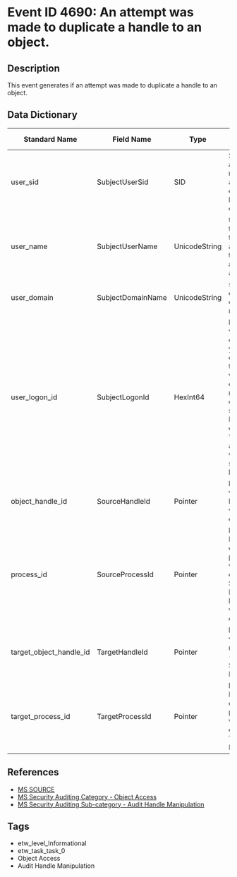 # Event ID 4690: An attempt was made to duplicate a handle to an object.

## Description
This event generates if an attempt was made to duplicate a handle to an object.

## Data Dictionary
|Standard Name|Field Name|Type|Description|Sample Value|
|---|---|---|---|---|
|user_sid|SubjectUserSid|SID|SID of account that made an attempt to duplicate a handle to an object.|`S-1-5-18`|
|user_name|SubjectUserName|UnicodeString|the name of the account that made an attempt to duplicate a handle to an object.|`DC01$`|
|user_domain|SubjectDomainName|UnicodeString|subject's domain or computer name.|`CONTOSO`|
|user_logon_id|SubjectLogonId|HexInt64|hexadecimal value that can help you correlate this event with recent events that might contain the same Logon ID, for example, "4624: An account was successfully logged on."|`0x3e7`|
|object_handle_id|SourceHandleId|Pointer|hexadecimal value of a handle which was duplicated.|`0x438`|
|process_id|SourceProcessId|Pointer|hexadecimal Process ID of the process which opened the Source Handle ID before it was duplicated.|`0x674`|
|target_object_handle_id|TargetHandleId|Pointer|hexadecimal value of the new handle (the copy of Source Handle ID).|`0xd9c`|
|target_process_id|TargetProcessId|Pointer|hexadecimal Process ID of the process which opened the Target Handle ID.|`0x4`|

## References
* [MS SOURCE](https://github.com/MicrosoftDocs/windows-itpro-docs/blob/public/windows/security/threat-protection/auditing/event-4690.md)
* [MS Security Auditing Category - Object Access](https://docs.microsoft.com/en-us/windows/security/threat-protection/auditing/advanced-security-audit-policy-settings#object-access)
* [MS Security Auditing Sub-category - Audit Handle Manipulation](https://github.com/MicrosoftDocs/windows-itpro-docs/tree/master/windows/security/threat-protection/auditing/audit-handle-manipulation.md)

## Tags
* etw_level_Informational
* etw_task_task_0
* Object Access
* Audit Handle Manipulation